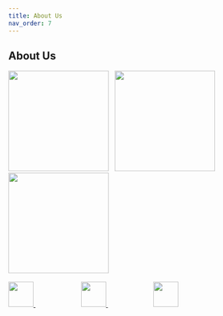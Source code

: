 ```yaml
---
title: About Us
nav_order: 7
---
```

## About Us

<img width="200" height="200" src="{{ '/assets/sai.jpeg' | relative_url }}">&nbsp;&nbsp;
<img width="200" height="200" src="{{ '/assets/sowmi.png' | relative_url }}">&nbsp;&nbsp;
<img width="200" height="200" src="{{ '/assets/vijay.png' | relative_url }}">&nbsp;&nbsp;

<a href="https://www.linkedin.com/in/sai-venkatesh/" target="_blank">
    <img width="50" height="50" src="{{ '/assets/linkedln.svg' | relative_url }}">
</a>&nbsp;&nbsp;&nbsp;&nbsp;&nbsp;&nbsp;&nbsp;&nbsp;&nbsp;&nbsp;&nbsp;&nbsp;&nbsp;&nbsp;&nbsp;&nbsp;&nbsp;&nbsp;&nbsp;&nbsp;&nbsp;&nbsp;
<a href="'https://www.linkedin.com/in/sowmiyanarayanan-g/" target="_blank">
    <img width="50" height="50" src="{{ '/assets/linkedln.svg' | relative_url }}">
</a>&nbsp;&nbsp;&nbsp;&nbsp;&nbsp;&nbsp;&nbsp;&nbsp;&nbsp;&nbsp;&nbsp;&nbsp;&nbsp;&nbsp;&nbsp;&nbsp;&nbsp;&nbsp;&nbsp;&nbsp;&nbsp;&nbsp;
<a href="https://www.linkedin.com/in/vijay-vignesh-0002/" target="_blank">
    <img width="50" height="50" src="{{ '/assets/linkedln.svg' | relative_url }}">
</a>